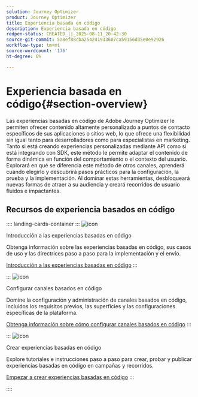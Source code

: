 ```yaml
---
solution: Journey Optimizer
product: Journey Optimizer
title: Experiencia basada en código
description: Experiencia basada en código
redpen-status: CREATED_||_2025-08-11_20-42-30
source-git-commit: 5a8ef88cba254241933607ca59156d35e0e92926
workflow-type: tm+mt
source-wordcount: '176'
ht-degree: 6%

---
```



# Experiencia basada en código{#section-overview}

Las experiencias basadas en código de Adobe Journey Optimizer le permiten ofrecer contenido altamente personalizado a puntos de contacto específicos de sus aplicaciones o sitios web, lo que ofrece una flexibilidad sin igual tanto para desarrolladores como para especialistas en marketing. Tanto si está creando experiencias personalizadas mediante API como si está integrando con SDK, este método le permite adaptar el contenido de forma dinámica en función del comportamiento o el contexto del usuario. Explorará en qué se diferencia este método de otros canales, aprenderá cuándo elegirlo y descubrirá pasos prácticos para la configuración, la prueba y la implementación. Al dominar estas herramientas, desbloqueará nuevas formas de atraer a su audiencia y creará recorridos de usuario fluidos e impactantes.

## Recursos de experiencia basados en código

:::: landing-cards-container
:::
![icon](https://cdn.experienceleague.adobe.com/icons/book.svg?lang=es)

Introducción a las experiencias basadas en código

Obtenga información sobre las experiencias basadas en código, sus casos de uso y las directrices paso a paso para la implementación y el envío.

[Introducción a las experiencias basadas en código](../using/code-based/get-started-code-based.md)
:::

:::
![icon](https://cdn.experienceleague.adobe.com/icons/gear.svg?lang=es)

Configurar canales basados en código

Domine la configuración y administración de canales basados en código, incluidos los requisitos previos, las superficies y las configuraciones específicas de la plataforma.

[Obtenga información sobre cómo configurar canales basados en código](configure-code-based-channel-landing-page.md)
:::

:::
![icon](https://cdn.experienceleague.adobe.com/icons/circle-play.svg?lang=es)

Crear experiencias basadas en código

Explore tutoriales e instrucciones paso a paso para crear, probar y publicar experiencias basadas en código en campañas y recorridos.

[Empezar a crear experiencias basadas en código](create-code-based-experiences-landing-page.md)
:::

::::
